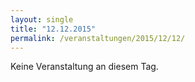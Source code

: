 ```yaml
---
layout: single
title: "12.12.2015"
permalink: /veranstaltungen/2015/12/12/
---
```


Keine Veranstaltung an diesem Tag.
